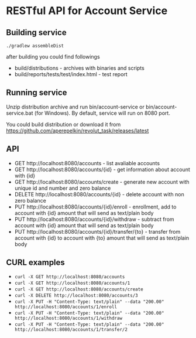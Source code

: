 # RESTful API for Account Service

Building service
----------------

`./gradlew assembleDist`

after building you could find followings 
- build/distributions - archives with binaries and scripts
- build/reports/tests/test/index.html - test report

 
Running service
----------------

Unzip distribution archive and run bin/account-service or bin/account-service.bat (for Windows).
By default, service will run on 8080 port.

You could build distribution or download it from https://github.com/aperepelkin/revolut_task/releases/latest

API
---
- GET http://localhost:8080/accounts - list avaliable accounts
- GET http://localhost:8080/accounts/{id} - get information about account with {id}
- GET http://localhost:8080/accounts/create - generate new account with unique id and number and zero balance
- DELETE http://localhost:8080/accounts/{id} - delete account with non zero balance
- PUT http://localhost:8080/accounts/{id}/enroll - enrollment, add to account with {id} amount that will send as text/plain body 
- PUT http://localhost:8080/accounts/{id}/withdraw - subtract from account with {id} amount that will send as text/plain body
- PUT http://localhost:8080/accounts/{id}/transfer/{to} - transfer from account with {id} to account with {to} amount that will send as text/plain body

CURL examples
-------------
- `curl -X GET http://localhost:8080/accounts`
- `curl -X GET http://localhost:8080/accounts/1`
- `curl -X GET http://localhost:8080/accounts/create`
- `curl -X DELETE http://localhost:8080/accounts/3`
- `curl -X PUT -H "Content-Type: text/plain" --data "200.00" http://localhost:8080/accounts/1/enroll`
- `curl -X PUT -H "Content-Type: text/plain" --data "200.00" http://localhost:8080/accounts/1/withdraw`
- `curl -X PUT -H "Content-Type: text/plain" --data "200.00" http://localhost:8080/accounts/1/transfer/2`
 
